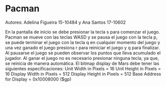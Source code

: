 # Pacman
Autores: Adelina Figueira 15-10484 y Ana Santos 17-10602

En la pantalla de inicio se debe presionar la tecla s para comenzar el juego.
Pacman se mueve con las teclas WASD y se pausa el juego con la tecla p, se puede 
terminar el juego con la tecla q en cualquier momento del juego y una vez ganado
el juego presiona r para reiniciar el juego y q para finalizar.
Al pausarse el juego se pueden observar los puntos que lleva acumulado el jugador.
Al ganar el juego no es necesario presionar ninguna tecla, ya que, se reinicia de 
manera automática.
El bitmap display de Mars debe tener las siguientes especificaciones:
	Unit Width in Pixels = 16
	Unit Height in Pixels = 16
	Display Width in Pixels = 512
	Display Height in Pixels = 512
	Base Address for Display = 0x10008000 ($gp)
